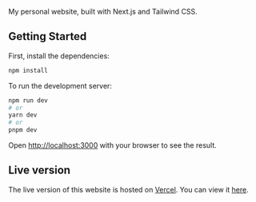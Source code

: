My personal website, built with Next.js and Tailwind CSS.

## Getting Started

First, install the dependencies:

```bash
npm install
```

To run the development server:

```bash
npm run dev
# or
yarn dev
# or
pnpm dev
```

Open [http://localhost:3000](http://localhost:3000) with your browser to see the result.

## Live version

The live version of this website is hosted on [Vercel](https://vercel.com/). You can view it [here](https://oliverrees.co.uk).